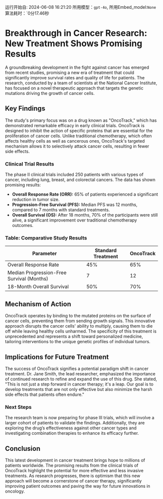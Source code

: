 运行开始自: 2024-06-08 16:21:20
所用模型：`gpt-4o`, 所用Embed_model:`None`
算法耗时：`0分17.46秒
# Breakthrough in Cancer Research: New Treatment Shows Promising Results

A groundbreaking development in the fight against cancer has emerged from recent studies, promising a new era of treatment that could significantly improve survival rates and quality of life for patients. The research, conducted by a team of scientists at the National Cancer Institute, has focused on a novel therapeutic approach that targets the genetic mutations driving the growth of cancer cells.

## Key Findings

The study's primary focus was on a drug known as "OncoTrack," which has demonstrated remarkable efficacy in early clinical trials. OncoTrack is designed to inhibit the action of specific proteins that are essential for the proliferation of cancer cells. Unlike traditional chemotherapy, which often affects healthy cells as well as cancerous ones, OncoTrack's targeted mechanism allows it to selectively attack cancer cells, resulting in fewer side effects.

### Clinical Trial Results

The phase II clinical trials included 250 patients with various types of cancer, including lung, breast, and colorectal cancers. The data has shown promising results:

- **Overall Response Rate (ORR):** 65% of patients experienced a significant reduction in tumor size.
- **Progression-Free Survival (PFS):** Median PFS was 12 months, compared to 7 months with standard treatments.
- **Overall Survival (OS):** After 18 months, 70% of the participants were still alive, a significant improvement over traditional chemotherapy outcomes.

### Table: Comparative Study Results

| Parameter             | Standard Treatment | OncoTrack          |
|-----------------------|--------------------|--------------------|
| Overall Response Rate | 45%                | 65%                |
| Median Progression-Free Survival (Months) | 7                  | 12                 |
| 18-Month Overall Survival | 50%              | 70%                |

## Mechanism of Action

OncoTrack operates by binding to the mutated proteins on the surface of cancer cells, preventing them from sending growth signals. This innovative approach disrupts the cancer cells' ability to multiply, causing them to die off while leaving healthy cells unharmed. The specificity of this treatment is unprecedented and represents a shift toward personalized medicine, tailoring interventions to the unique genetic profiles of individual tumors.

## Implications for Future Treatment

The success of OncoTrack signifies a potential paradigm shift in cancer treatment. Dr. Jane Smith, the lead researcher, emphasized the importance of continued research to refine and expand the use of this drug. She stated, "This is not just a step forward in cancer therapy; it's a leap. Our goal is to develop treatments that are not only effective but also minimize the harsh side effects that patients often endure."

### Next Steps

The research team is now preparing for phase III trials, which will involve a larger cohort of patients to validate the findings. Additionally, they are exploring the drug’s effectiveness against other cancer types and investigating combination therapies to enhance its efficacy further.

## Conclusion

This latest development in cancer treatment brings hope to millions of patients worldwide. The promising results from the clinical trials of OncoTrack highlight the potential for more effective and less invasive treatments. As research progresses, there is optimism that this new approach will become a cornerstone of cancer therapy, significantly improving patient outcomes and paving the way for future innovations in oncology.